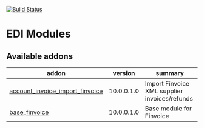 [![Build Status](https://travis-ci.org/Tawasta/edi.svg?branch=10.0)](https://travis-ci.org/Tawasta/edi)


EDI Modules
===========

[//]: # (addons)

Available addons
----------------
addon | version | summary
--- | --- | ---
[account_invoice_import_finvoice](account_invoice_import_finvoice/) | 10.0.0.1.0 | Import Finvoice XML supplier invoices/refunds
[base_finvoice](base_finvoice/) | 10.0.0.1.0 | Base module for Finvoice

[//]: # (end addons)
